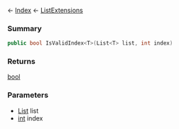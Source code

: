 ← [Index](Api-Index) ← [ListExtensions](System.Collections.Generic.ListExtensions)

### Summary

```csharp
public bool IsValidIndex<T>(List<T> list, int index)
```

### Returns

[bool](System.Boolean)

### Parameters

* [List<T>](System.Collections.Generic.List`1) list
* [int](System.Int32) index
